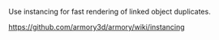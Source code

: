 Use instancing for fast rendering of linked object duplicates.  

https://github.com/armory3d/armory/wiki/instancing
